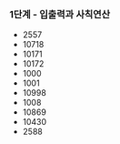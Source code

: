 ### 1단계 - 입출력과 사칙연산
- 2557
- 10718
- 10171
- 10172
- 1000
- 1001
- 10998
- 1008
- 10869
- 10430
- 2588